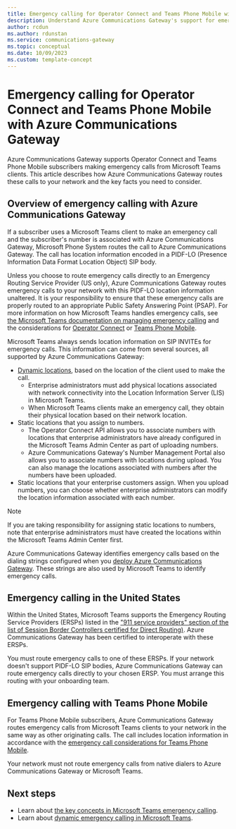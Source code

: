 ```yaml
---
title: Emergency calling for Operator Connect and Teams Phone Mobile with Azure Communications Gateway
description: Understand Azure Communications Gateway's support for emergency calling with Operator Connect and Teams Phone Mobile
author: rcdun
ms.author: rdunstan
ms.service: communications-gateway
ms.topic: conceptual
ms.date: 10/09/2023
ms.custom: template-concept
---
```


# Emergency calling for Operator Connect and Teams Phone Mobile with Azure Communications Gateway

Azure Communications Gateway supports Operator Connect and Teams Phone Mobile subscribers making emergency calls from Microsoft Teams clients. This article describes how Azure Communications Gateway routes these calls to your network and the key facts you need to consider.

## Overview of emergency calling with Azure Communications Gateway

If a subscriber uses a Microsoft Teams client to make an emergency call and the subscriber's number is associated with Azure Communications Gateway, Microsoft Phone System routes the call to Azure Communications Gateway. The call has location information encoded in a PIDF-LO (Presence Information Data Format Location Object) SIP body.

Unless you choose to route emergency calls directly to an Emergency Routing Service Provider (US only), Azure Communications Gateway routes emergency calls to your network with this PIDF-LO location information unaltered. It is your responsibility to ensure that these emergency calls are properly routed to an appropriate Public Safety Answering Point (PSAP). For more information on how Microsoft Teams handles emergency calls, see [the Microsoft Teams documentation on managing emergency calling](/microsoftteams/what-are-emergency-locations-addresses-and-call-routing) and the considerations for [Operator Connect](/microsoftteams/considerations-operator-connect) or [Teams Phone Mobile](/microsoftteams/considerations-teams-phone-mobile).

Microsoft Teams always sends location information on SIP INVITEs for emergency calls. This information can come from several sources, all supported by Azure Communications Gateway:

- [Dynamic locations](/microsoftteams/configure-dynamic-emergency-calling), based on the location of the client used to make the call.
  - Enterprise administrators must add physical locations associated with network connectivity into the Location Information Server (LIS) in Microsoft Teams.
  - When Microsoft Teams clients make an emergency call, they obtain their physical location based on their network location.
- Static locations that you assign to numbers.
  - The Operator Connect API allows you to associate numbers with locations that enterprise administrators have already configured in the Microsoft Teams Admin Center as part of uploading numbers.
  - Azure Communications Gateway's Number Management Portal also allows you to associate numbers with locations during upload. You can also manage the locations associated with numbers after the numbers have been uploaded.
- Static locations that your enterprise customers assign. When you upload numbers, you can choose whether enterprise administrators can modify the location information associated with each number.

> [!NOTE]
> If you are taking responsibility for assigning static locations to numbers, note that enterprise administrators must have created the locations within the Microsoft Teams Admin Center first.

Azure Communications Gateway identifies emergency calls based on the dialing strings configured when you [deploy Azure Communications Gateway](deploy.md). These strings are also used by Microsoft Teams to identify emergency calls.

## Emergency calling in the United States

Within the United States, Microsoft Teams supports the Emergency Routing Service Providers (ERSPs) listed in the ["911 service providers" section of the list of Session Border Controllers certified for Direct Routing)](/microsoftteams/direct-routing-border-controllers). Azure Communications Gateway has been certified to interoperate with these ERSPs.

You must route emergency calls to one of these ERSPs. If your network doesn't support PIDF-LO SIP bodies, Azure Communications Gateway can route emergency calls directly to your chosen ERSP. You must arrange this routing with your onboarding team.

## Emergency calling with Teams Phone Mobile

For Teams Phone Mobile subscribers, Azure Communications Gateway routes emergency calls from Microsoft Teams clients to your network in the same way as other originating calls. The call includes location information in accordance with the [emergency call considerations for Teams Phone Mobile](/microsoftteams/what-are-emergency-locations-addresses-and-call-routing#considerations-for-teams-phone-mobile).

Your network must not route emergency calls from native dialers to Azure Communications Gateway or Microsoft Teams.

## Next steps

- Learn about [the key concepts in Microsoft Teams emergency calling](/microsoftteams/what-are-emergency-locations-addresses-and-call-routing).
- Learn about [dynamic emergency calling in Microsoft Teams](/microsoftteams/configure-dynamic-emergency-calling).
